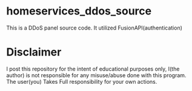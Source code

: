 # homeservices_ddos_source
This is a DDoS panel source code. It utilized FusionAPI(authentication)

# Disclaimer
I post this repository for the intent of educational purposes only, I(the author) is not responsible for any misuse/abuse done with this program. The user(you) Takes Full responsibility for your own actions.

